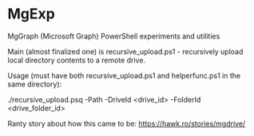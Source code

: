 # MgExp
MgGraph (Microsoft Graph) PowerShell experiments and utilities

Main (almost finalized one) is recursive\_upload.ps1 - recursively upload local directory contents to a remote drive.

Usage (must have both recursive_upload.ps1 and helperfunc.ps1 in the same directory):

  ./recursive\_upload.psq -Path <localpath> -DriveId <drive_id> -FolderId <drive_folder_id>

Ranty story about how this came to be: https://hawk.ro/stories/mgdrive/
